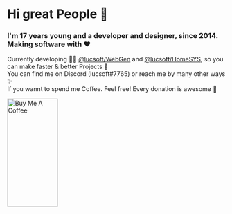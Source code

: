 # Hi great People 👋

### I'm 17 years young and a developer and designer, since 2014. Making software with ❤️

Currently developing 👨‍💻  [@lucsoft/WebGen](https://github.com/lucsoft/WebGen) and [@lucsoft/HomeSYS](https://github.com/lucsoft-DevTeam/HomeSYS), so you can make faster & better Projects 🌱<br>
You can find me on Discord (lucsoft#7765) or reach me by many other ways ✨ <br>
If you wannt to spend me Coffee. Feel free! Every donation is awesome 🦑

<a href="https://www.buymeacoffee.com/lucsoft" target="_blank"><img width="200px" src="https://cdn.buymeacoffee.com/buttons/default-orange.png" alt="Buy Me A Coffee" style="height: 251px !important;width: 117px !important;" ></a>
